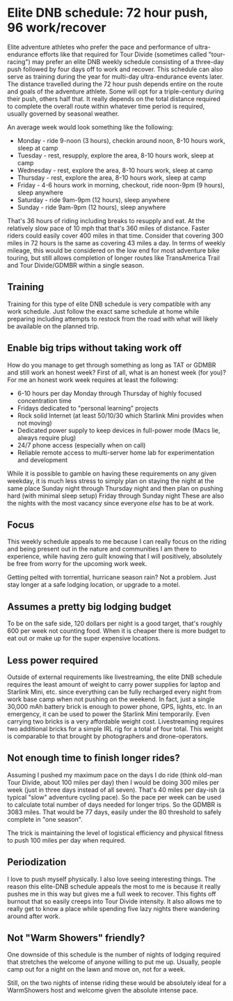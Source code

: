 # Elite DNB schedule: 72 hour push, 96 work/recover

Elite adventure athletes who prefer the pace and performance of ultra-endurance efforts like that required for Tour Divide (sometimes called "tour-racing") may prefer an elite DNB weekly schedule consisting of a three-day push followed by four days off to work and recover. This schedule can also serve as training during the year for multi-day ultra-endurance events later. The distance travelled during the 72 hour push depends entire on the route and goals of the adventure athlete. Some will opt for a triple-century during their push, others half that. It really depends on the total distance required to complete the overall route within whatever time period is required, usually governed by seasonal weather. 

An average week would look something like the following:

* Monday - ride 9-noon (3 hours), checkin around noon, 8-10 hours work, sleep at camp
* Tuesday - rest, resupply, explore the area, 8-10 hours work, sleep at camp
* Wednesday - rest, explore the area, 8-10 hours work, sleep at camp
* Thursday - rest, explore the area, 8-10 hours work, sleep at camp
* Friday - 4-6 hours work in morning, checkout, ride noon-9pm (9 hours), sleep anywhere
* Saturday - ride 9am-9pm (12 hours), sleep anywhere
* Sunday - ride 9am-9pm (12 hours), sleep anywhere

That's 36 hours of riding including breaks to resupply and eat. At the relatively slow pace of 10 mph that that's 360 miles of distance. Faster riders could easily cover 400 miles in that time. Consider that covering 300 miles in 72 hours is the same as covering 43 miles a day. In terms of weekly mileage, this would be considered on the low end for most adventure bike touring, but still allows completion of longer routes like TransAmerica Trail and Tour Divide/GDMBR within a single season. 

## Training

Training for this type of elite DNB schedule is very compatible with any work schedule. Just follow the exact same schedule at home while preparing including attempts to restock from the road with what will likely be available on the planned trip.

## Enable big trips without taking work off

How do you manage to get through something as long as TAT or GDMBR and still work an honest week? First of all, what is an honest week (for you)? For me an honest work week requires at least the following:

* 6-10 hours per day Monday through Thursday of highly focused concentration time
* Fridays dedicated to "personal learning" projects
* Rock solid Internet (at least 50/10/30 which Starlink Mini provides when not moving)
* Dedicated power supply to keep devices in full-power mode (Macs lie, always require plug)
* 24/7 phone access (especially when on call)
* Reliable remote access to multi-server home lab for experimentation and development

While it is possible to gamble on having these requirements on any given weekday, it is much less stress to simply plan on staying the night at the same place Sunday night through Thursday night and then plan on pushing hard (with minimal sleep setup) Friday through Sunday night These are also the nights with the most vacancy since everyone *else* has to be at work.

## Focus

This weekly schedule appeals to me because I can really focus on the riding and being present out in the nature and communities I am there to experience, while having zero guilt knowing that I will positively, absolutely be free from worry for the upcoming work week.

Getting pelted with torrential, hurricane season rain? Not a problem. Just stay longer at a safe lodging location, or upgrade to a motel.

## Assumes a pretty big lodging budget

To be on the safe side, 120 dollars per night is a good target, that's roughly 600 per week not counting food. When it is cheaper there is more budget to eat out or make up for the super expensive locations.

## Less power required

Outside of external requirements like livestreaming, the elite DNB schedule requires the least amount of weight to carry power supplies for laptop and Starlink Mini, etc. since everything can be fully recharged every night from work base camp when not pushing on the weekend. In fact, just a single 30,000 mAh battery brick is enough to power phone, GPS, lights, etc. In an emergency, it can be used to power the Starlink Mini temporarily. Even carrying two bricks is a very affordable weight cost. Livestreaming requires two additional bricks for a simple IRL rig for a total of four total. This weight is comparable to that brought by photographers and drone-operators.

## Not enough time to finish longer rides?

Assuming I pushed my maximum pace on the days I do ride (think old-man Tour Divide, about 100 miles per day) then I would be doing 300 miles per week (just in three days instead of all seven). That's 40 miles per day-ish (a typical "slow" adventure cycling pace). So the pace per week can be used to calculate total number of days needed for longer trips. So the GDMBR is 3083 miles. That would be 77 days, easily under the 80 threshold to safely complete in "one season".

The trick is maintaining the level of logistical efficiency and physical fitness to push 100 miles per day when required.

## Periodization

I love to push myself physically. I also love seeing interesting things. The reason this elite-DNB schedule appeals the most to me is because it really pushes me in this way but gives me a full week to recover. This fights off burnout that so easily creeps into Tour Divide intensity. It also allows me to really get to know a place while spending five lazy nights there wandering around after work.

## Not "Warm Showers" friendly?

One downside of this schedule is the number of nights of lodging required that stretches the welcome of anyone willing to put me up. Usually, people camp out for a night on the lawn and move on, not for a week.

Still, on the two nights of intense riding these would be absolutely ideal for a WarmShowers host and welcome given the absolute intense pace.
